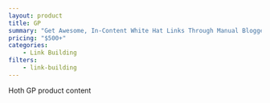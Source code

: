 ```yaml
---
layout: product
title: GP
summary: "Get Awesome, In-Content White Hat Links Through Manual Blogger Outreach – Done For You! "
pricing: "$500+"
categories: 
    - Link Building
filters: 
    - link-building
---
```


Hoth GP product content